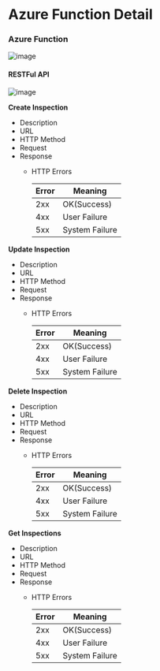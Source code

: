 # Azure Function Detail


### Azure Function

![image](http://www.plantuml.com/plantuml/proxy?src=https://raw.githubusercontent.com/newportg/ACT/master/plantuml/AzureFunction.puml)

#### RESTFul API

![image](http://www.plantuml.com/plantuml/proxy?src=https://raw.githubusercontent.com/newportg/ACT/master/plantuml/ProcessFlow.puml)

**Create Inspection**
* Description
* URL
* HTTP Method 
* Request
* Response
  * HTTP Errors

    | Error | Meaning        |
    | ----- | -------------- |
    | 2xx   | OK(Success)    |
    | 4xx   | User Failure   |
    | 5xx   | System Failure |

**Update Inspection**
* Description
* URL
* HTTP Method 
* Request
* Response
  * HTTP Errors

    | Error | Meaning        |
    | ----- | -------------- |
    | 2xx   | OK(Success)    |
    | 4xx   | User Failure   |
    | 5xx   | System Failure |

**Delete Inspection**
* Description
* URL
* HTTP Method 
* Request
* Response
  * HTTP Errors

    | Error | Meaning        |
    | ----- | -------------- |
    | 2xx   | OK(Success)    |
    | 4xx   | User Failure   |
    | 5xx   | System Failure |

**Get Inspections**
* Description
* URL
* HTTP Method 
* Request
* Response
  * HTTP Errors

    | Error | Meaning        |
    | ----- | -------------- |
    | 2xx   | OK(Success)    |
    | 4xx   | User Failure   |
    | 5xx   | System Failure |



